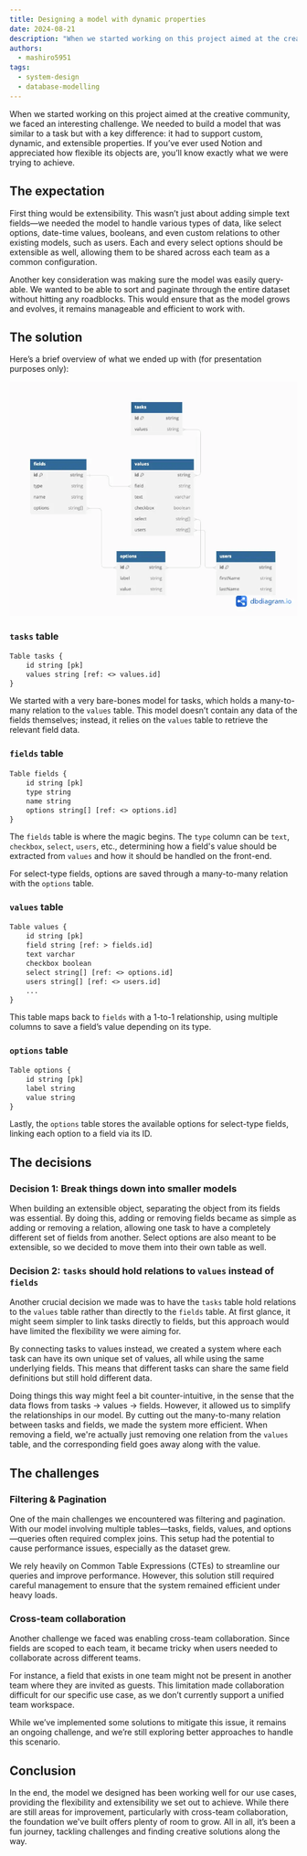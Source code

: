 ```yaml
---
title: Designing a model with dynamic properties
date: 2024-08-21
description: "When we started working on this project aimed at the creative community, we faced an interesting challenge. We needed to build a model that was similar to a task but with a key difference: it had to support custom, dynamic, and extensible properties. If you’ve ever used Notion and appreciated how flexible its objects are, you’ll know exactly what we were trying to achieve."
authors:
  - mashiro5951
tags:
  - system-design
  - database-modelling
---
```


When we started working on this project aimed at the creative community, we faced an interesting challenge. We needed to build a model that was similar to a task but with a key difference: it had to support custom, dynamic, and extensible properties. If you’ve ever used Notion and appreciated how flexible its objects are, you’ll know exactly what we were trying to achieve.

## The expectation

First thing would be extensibility. This wasn’t just about adding simple text fields—we needed the model to handle various types of data, like select options, date-time values, booleans, and even custom relations to other existing models, such as users. Each and every select options should be extensible as well, allowing them to be shared across each team as a common configuration.

Another key consideration was making sure the model was easily query-able. We wanted to be able to sort and paginate through the entire dataset without hitting any roadblocks. This would ensure that as the model grows and evolves, it remains manageable and efficient to work with.

## The solution

Here’s a brief overview of what we ended up with (for presentation purposes only):

![](assets/designing-a-model-with-dynamic-properties-20240820225604474.webp)

### `tasks` table

```dbml
Table tasks {
	id string [pk]
	values string [ref: <> values.id]
}
```

We started with a very bare-bones model for tasks, which holds a many-to-many relation to the `values` table. This model doesn’t contain any data of the fields themselves; instead, it relies on the `values` table to retrieve the relevant field data.

### `fields` table

```dbml
Table fields {
	id string [pk]
	type string
	name string
	options string[] [ref: <> options.id]
}
```

The `fields` table is where the magic begins. The `type` column can be `text`, `checkbox`, `select`, `users`, etc., determining how a field's value should be extracted from `values` and how it should be handled on the front-end.

For select-type fields, options are saved through a many-to-many relation with the `options` table.

### `values` table

```dbml
Table values {
	id string [pk]
	field string [ref: > fields.id]
	text varchar
	checkbox boolean
	select string[] [ref: <> options.id]
	users string[] [ref: <> users.id]
	...
}
```

This table maps back to `fields` with a 1-to-1 relationship, using multiple columns to save a field’s value depending on its type.

### `options` table

```dbml
Table options {
	id string [pk]
	label string
	value string
}
```

Lastly, the `options` table stores the available options for select-type fields, linking each option to a field via its ID.

## The decisions

### Decision 1: Break things down into smaller models

When building an extensible object, separating the object from its fields was essential. By doing this, adding or removing fields became as simple as adding or removing a relation, allowing one task to have a completely different set of fields from another. Select options are also meant to be extensible, so we decided to move them into their own table as well.

### Decision 2: `tasks` should hold relations to `values` instead of `fields`

Another crucial decision we made was to have the `tasks` table hold relations to the `values` table rather than directly to the `fields` table. At first glance, it might seem simpler to link tasks directly to fields, but this approach would have limited the flexibility we were aiming for.

By connecting tasks to values instead, we created a system where each task can have its own unique set of values, all while using the same underlying fields. This means that different tasks can share the same field definitions but still hold different data.

Doing things this way might feel a bit counter-intuitive, in the sense that the data flows from tasks → values → fields. However, it allowed us to simplify the relationships in our model. By cutting out the many-to-many relation between tasks and fields, we made the system more efficient. When removing a field, we're actually just removing one relation from the `values` table, and the corresponding field goes away along with the value.

## The challenges

### Filtering & Pagination

One of the main challenges we encountered was filtering and pagination. With our model involving multiple tables—tasks, fields, values, and options—queries often required complex joins. This setup had the potential to cause performance issues, especially as the dataset grew.

We rely heavily on Common Table Expressions (CTEs) to streamline our queries and improve performance. However, this solution still required careful management to ensure that the system remained efficient under heavy loads.

### Cross-team collaboration

Another challenge we faced was enabling cross-team collaboration. Since fields are scoped to each team, it became tricky when users needed to collaborate across different teams.

For instance, a field that exists in one team might not be present in another team where they are invited as guests. This limitation made collaboration difficult for our specific use case, as we don’t currently support a unified team workspace.

While we’ve implemented some solutions to mitigate this issue, it remains an ongoing challenge, and we’re still exploring better approaches to handle this scenario.

## Conclusion

In the end, the model we designed has been working well for our use cases, providing the flexibility and extensibility we set out to achieve. While there are still areas for improvement, particularly with cross-team collaboration, the foundation we've built offers plenty of room to grow. All in all, it’s been a fun journey, tackling challenges and finding creative solutions along the way.
